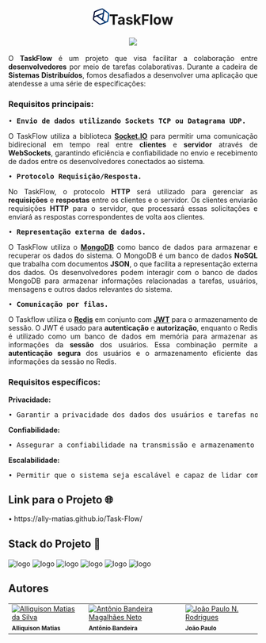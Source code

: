 <div style="text-align: center">
  <h1 align="center"><img src="Front-End/assets/img/logoReadme.png" alt="logo" width="33" height="33">TaskFlow</h1>
  <p align="center">
    <img
      src="http://img.shields.io/static/v1?label=STATUS&message=EM%20DESENVOLVIMENTO&color=GREEN&style=for-the-badge" />
  </p>
</div>
<div>
  <p align="justify">O <b>TaskFlow</b> é um projeto que visa facilitar a colaboração entre <b>desenvolvedores</b> por
    meio de tarefas
    colaborativas. Durante a cadeira de <b>Sistemas Distribuídos</b>, fomos desafiados a desenvolver uma aplicação que
    atendesse a uma série de especificações:
  </p>
</div>
<div align="justify">
  <h3><b>Requisitos principais:</b></h3>
  <pre align="justify">
&#x2022 <b>Envio de dados utilizando Sockets TCP ou Datagrama UDP.</b>
</pre>
  <p align="justify">O TaskFlow utiliza a biblioteca <a href="https://socket.io/docs/v4/"
      target="_blank"><b>Socket.IO</b></a> para
    permitir uma comunicação bidirecional em tempo real entre <b>clientes</b> e <b>servidor</b> através de
    <b>WebSockets</b>, garantindo eficiência e confiabilidade no envio e recebimento de dados entre os desenvolvedores
    conectados ao sistema.</p>
  <pre align="justify">
&#x2022 <b>Protocolo Requisição/Resposta.</b>
</pre>
  <p>No TaskFlow, o protocolo <b>HTTP</b> será utilizado para gerenciar as <b>requisições</b> e <b>respostas</b> entre
    os clientes e o servidor. Os clientes enviarão requisições <b>HTTP</b> para o servidor, que processará essas
    solicitações e enviará as respostas correspondentes de volta aos clientes.</p>
  <pre align="justify">
&#x2022 <b>Representação externa de dados.</b>
</pre>
  <p>O TaskFlow utiliza o <a href="https://www.mongodb.com/docs/" target="_blank"><b>MongoDB</b></a> como banco de dados
    para armazenar e recuperar os dados do sistema. O MongoDB é um banco de dados <b>NoSQL</b> que trabalha com
    documentos <b>JSON</b>, o que facilita a representação externa dos dados. Os desenvolvedores podem interagir com o
    banco de dados MongoDB para armazenar informações relacionadas a tarefas, usuários, mensagens e outros dados
    relevantes do sistema.</p>
  <pre align="justify">
&#x2022 <b>Comunicação por filas.</b>
</pre>
  <p>O Taskflow utiliza o <a href="https://redis.io/docs/"><b>Redis</b></a> em conjunto com <a href="https://jwt.io/introduction"><b>JWT</b></a> para o armazenamento de sessão. O JWT é usado para <b>autenticação</b> e <b>autorização</b>, enquanto o Redis é utilizado como um banco de dados em memória para armazenar as informações da <b>sessão</b> dos usuários. Essa combinação permite a <b>autenticação segura</b> dos usuários e o armazenamento eficiente das informações da sessão no Redis. </p>
</div>
<div>
  <h3><b>Requisitos específicos:</b></h3>
  <p><b>Privacidade:</b></p>
  <pre>
&#x2022 Garantir a privacidade dos dados dos usuários e tarefas no sistema.
</pre>
  <p><b>Confiabilidade:</b></p>
  <pre>
&#x2022 Assegurar a confiabilidade na transmissão e armazenamento dos dados.
</pre>
  <p><b>Escalabilidade:</b></p>
  <pre>
&#x2022 Permitir que o sistema seja escalável e capaz de lidar com um grande número de usuários e tarefas.
</pre>
</div>
<h2>Link para o Projeto 🌐</h2>
<div style="display: inline_block">
  &#x2022 https://ally-matias.github.io/Task-Flow/
</div>
<h2>Stack do Projeto 🚀</h2>
<div style="display: inline_block">
  <img align="center" alt="logo" height="45" width="45"
    src="https://cdn.jsdelivr.net/gh/devicons/devicon/icons/html5/html5-plain.svg" />
  <img align="center" alt="logo" height="45" width="45"
    src="https://cdn.jsdelivr.net/gh/devicons/devicon/icons/css3/css3-plain.svg" />
  <img align="center" alt="logo" height="45" width="45"
    src="https://cdn.jsdelivr.net/gh/devicons/devicon/icons/javascript/javascript-plain.svg" />
  <img align="center" alt="logo" height="45" width="45"
    src="https://cdn.jsdelivr.net/gh/devicons/devicon/icons/nodejs/nodejs-original.svg" />
  <img align="center" alt="logo" height="45" width="45"
    src="https://cdn.jsdelivr.net/gh/devicons/devicon/icons/express/express-original.svg" />
  <img align="center" alt="logo" height="45" width="45"
    src="https://cdn.jsdelivr.net/gh/devicons/devicon/icons/mongodb/mongodb-original-wordmark.svg" />
</div>
<h2>Autores</h2>
<div>
  <table>
    <tr>
      <td>
        <a href="https://github.com/Ally-Matias">
          <img src="https://avatars.githubusercontent.com/u/98532868?v=4" alt="Alliquison Matias da Silva"
            width="100px">
          <br>
          <sub><b>Alliquison Matias</b></sub>
        </a>
      </td>
      <td>
        <a href="https://github.com/bandeirapk">
          <img src="https://avatars.githubusercontent.com/u/85970097?v=4" alt="Antônio Bandeira Magalhães Neto"
            width="100px">
          <br>
          <sub><b>Antônio Bandeira</b></sub>
        </a>
      </td>
      <td>
        <a href="https://github.com/joaopaulonr">
          <img src="https://avatars.githubusercontent.com/u/106177735?v=4" alt="João Paulo N. Rodrigues" width="100px">
          <br>
          <sub><b>João Paulo</b></sub>
        </a>
      </td>
    </tr>
  </table>
</div>
